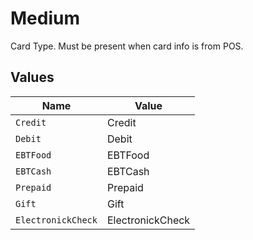 # Medium

Card Type. Must be present when card info is from POS.



## Values

| Name               | Value              |
| ------------------ | ------------------ |
| `Credit`           | Credit             |
| `Debit`            | Debit              |
| `EBTFood`          | EBTFood            |
| `EBTCash`          | EBTCash            |
| `Prepaid`          | Prepaid            |
| `Gift`             | Gift               |
| `ElectronickCheck` | ElectronickCheck   |